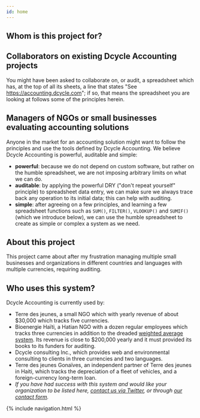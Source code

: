 ```yaml
---
id: home
---
```

<!-- The site title shows up automatically when hosted on GitHub pages -->

Whom is this project for?
-----

## Collaborators on existing Dcycle Accounting projects

You might have been asked to collaborate on, or audit, a spreadsheet which has, at the top of all its sheets, a line that states "See https://accounting.dcycle.com"; if so, that means the spreadsheet you are looking at follows some of the principles herein.

## Managers of NGOs or small businesses evaluating accounting solutions

Anyone in the market for an accounting solution might want to follow the principles and use the tools defined by Dcycle Accounting. We believe Dcycle Accounting is powerful, auditable and simple:

* **powerful**: because we do not depend on custom software, but rather on the humble spreadsheet, we are not imposing arbitrary limits on what we can do.
* **auditable**: by applying the powerful DRY ("don't repeat yourself" principle) to spreadsheet data entry, we can make sure we always trace back any operation to its initial data; this can help with auditing.
* **simple**: after agreeing on a few principles, and learning a few spreadsheet functions such as `SUM()`, `FILTER()`, `VLOOKUP()` and `SUMIF()` (which we introduce below), we can use the humble spreadsheet to create as simple or complex a system as we need.

About this project
-----

This project came about after my frustration managing multiple small businesses and organizations in different countries and languages with multiple currencies, requiring auditing.

Who uses this system?
-----

Dcycle Accounting is currently used by:

* Terre des jeunes, a small NGO which with yearly revenue of about $30,000 which tracks five currencies.
* Bioenergie Haïti, a Hatian NGO with a dozen regular employees which tracks three currencies in addition to the dreaded [weighted average system](https://blog.dcycle.com/blog/2020-05-12/weighted/). Its revenue is close to $200,000 yearly and it must provided its books to its funders for auditing.
* Dcycle consulting Inc., which provides web and environmental consulting to clients in three currencies and two languages.
* Terre des jeunes Gonaïves, an independent partner of Terre des jeunes in Haiti, which tracks the depreciation of a fleet of vehicles, and a foreign-currency long-term loan.
* _If you have had success with this system and would like your organization to be listed here, [contact us via Twitter](https://twitter.com/dcycleproject), or through [our contact form](https://blog.dcycle.com/contact/)._

{% include navigation.html %}
